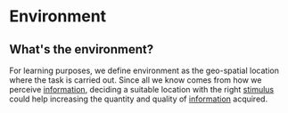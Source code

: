 # Environment

## What's the environment?

For learning purposes, we define environment as the geo-spatial location where the task is carried out. Since all we know comes from how we perceive [information](/learning/information), deciding a suitable location with the right [stimulus](/learning/stimulus) could help increasing the quantity and quality of [information](/learning/information) acquired.